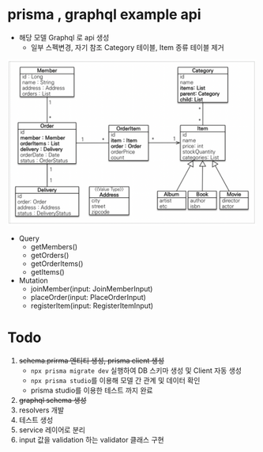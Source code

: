 
# prisma , graphql example api


- 해당 모델 Graphql 로 api 생성
    - 일부 스펙변경, 자기 참조 Category 테이블, Item 종류 테이블 제거

![model](images/model.webp)



- Query
    - getMembers()
    - getOrders()
    - getOrderItems()
    - getItems()
- Mutation
    - joinMember(input: JoinMemberInput)
    - placeOrder(input: PlaceOrderInput)
    - registerItem(input: RegisterItemInput)



# Todo

1. ~~schema.prirma 엔티티 생성, prisma client 생성~~
    - `npx prisma migrate dev` 실행하여 DB 스키마 생성 및 Client 자동 생성
    - `npx prisma studio`를 이용해 모델 간 관계 및 데이터 확인
    - prisma studio를 이용한 테스트 까지 완료
2. ~~graphql schema 생성~~
3. resolvers 개발
4. 테스트 생성
5. service 레이어로 분리
6. input 값을 validation 하는 validator 클래스 구현